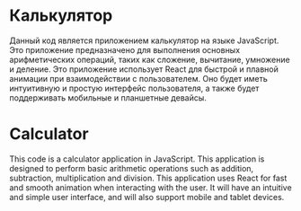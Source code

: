 # Калькулятор
Данный код является приложением калькулятор на языке JavaScript. Это приложение предназначено для выполнения основных арифметических операций, таких как сложение, вычитание, умножение и деление. Это приложение использует React для быстрой и плавной анимации при взаимодействии с пользователем. Оно будет иметь интуитивную и простую интерфейс пользователя, а также будет поддерживать мобильные и планшетные девайсы.

# Calculator
This code is a calculator application in JavaScript. This application is designed to perform basic arithmetic operations such as addition, subtraction, multiplication and division. This application uses React for fast and smooth animation when interacting with the user. It will have an intuitive and simple user interface, and will also support mobile and tablet devices.
